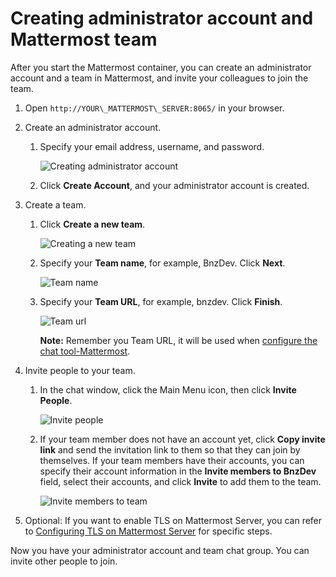 # Creating administrator account and Mattermost team

After you start the Mattermost container, you can create an administrator account and a team in Mattermost, and invite your colleagues to join the team.

1.  Open `http://YOUR\_MATTERMOST\_SERVER:8065/` in your browser.

2.  Create an administrator account.

    1.  Specify your email address, username, and password.

        ![Creating administrator account](bnz_create_admin_account.png "Creating administrator account")

    2.  Click **Create Account**, and your administrator account is created.

3.  Create a team.

    1.  Click **Create a new team**.

        ![Creating a new team](bnz_create_new_team.png "Creating a new team")

    2.  Specify your **Team name**, for example, BnzDev. Click **Next**.

        ![Team name](bnz_team_name.png "Team name")

    3.  Specify your **Team URL**, for example, bnzdev. Click **Finish**.

        ![Team url](bnz_team_url.png "Team url")

        **Note:** Remember you Team URL, it will be used when [configure the chat tool-Mattermost](configuring_the_chat_tool_mattermost.md).

4.  Invite people to your team.

    1.  In the chat window, click the Main Menu icon, then click **Invite People**.

        ![Invite people](bnz_mattermost_invite.png "Invite people")

    2.  If your team member does not have an account yet, click **Copy invite link** and send the invitation link to them so that they can join by themselves. If your team members have their accounts, you can specify their account information in the **Invite members to BnzDev** field, select their accounts, and click **Invite** to add them to the team.

        ![Invite members to team](bnz_mattermost_invite_team.png "Invite members to team")

5.  Optional: If you want to enable TLS on Mattermost Server, you can refer to [Configuring TLS on Mattermost Server](https://docs.mattermost.com/install/config-tls-mattermost.html) for specific steps.

Now you have your administrator account and team chat group. You can invite other people to join.
